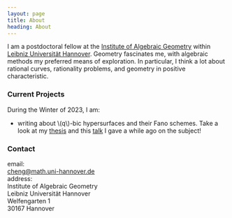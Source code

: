 ```yaml
---
layout: page
title: About
heading: About
---
```


I am a postdoctoral fellow at the
[Institute of Algebraic Geometry](https://www.iag.uni-hannover.de/en/) within
[Leibniz Universität Hannover](https://www.uni-hannover.de/en/).
Geometry fascinates me, with algebraic methods my preferred means of
exploration. In particular, I think a lot about rational curves,
rationality problems, and geometry in positive characteristic.

### Current Projects
During the Winter of 2023, I am:

-   writing about \\(q\\)-bic hypersurfaces and their Fano schemes. Take a look
    at my [thesis](https://academiccommons.columbia.edu/doi/10.7916/4gba-xx11)
    and this [talk](https://www.youtube.com/watch?v=0xx6MBSB1BY) I gave a while
    ago on the subject!

### Contact
<div class="contact">
email: <br/>
<a id="email" href="mailto:cheng@math.uni-hannover.de">cheng@math.uni-hannover.de</a><br/>
address:<br/>
<div id="address">
Institute of Algebraic Geometry<br/>
Leibniz Universität Hannover<br/>
Welfengarten 1<br/>
30167 Hannover<br/>
</div>
</div>
